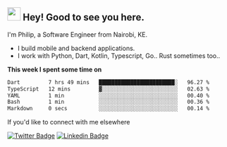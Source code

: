 <h2><img src="https://slackmojis.com/emojis/3643-cool-doge/download" width="30"/> Hey! Good to see you here.</h2>

<p>I'm Philip, a Software Engineer from Nairobi, KE. 

- I build mobile and backend applications.
- I work with Python, Dart, Kotlin, Typescript, Go.. Rust sometimes too..</p>

**This week I spent some time on**
<!--START_SECTION:waka-->

```txt
Dart         7 hrs 49 mins   ████████████████████████░   96.27 %
TypeScript   12 mins         ▓░░░░░░░░░░░░░░░░░░░░░░░░   02.63 %
YAML         1 min           ░░░░░░░░░░░░░░░░░░░░░░░░░   00.40 %
Bash         1 min           ░░░░░░░░░░░░░░░░░░░░░░░░░   00.36 %
Markdown     0 secs          ░░░░░░░░░░░░░░░░░░░░░░░░░   00.14 %
```

<!--END_SECTION:waka-->

If you'd like to connect with me elsewhere

[![Twitter Badge](https://img.shields.io/badge/-Twitter-1ca0f1?style=flat-square&labelColor=1ca0f1&logo=twitter&logoColor=white&link=https://twitter.com/_diogorodrigues)](https://twitter.com/kimathiphil)  [![Linkedin Badge](https://img.shields.io/badge/-LinkedIn-blue?style=flat-square&logo=Linkedin&logoColor=white&link=https://www.linkedin.com/in/philip-kimathi-2604a9114/)](https://www.linkedin.com/in/philip-kimathi-2604a9114/)
